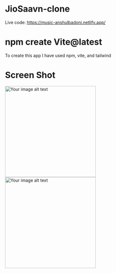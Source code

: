 # JioSaavn-clone

Live code: https://music-anshulbadoni.netlify.app/

# npm create Vite@latest
To create this app I have used npm, vite, and tailwind

# Screen Shot

<img src="https://github.com/AnshulBadoni/JioSaavn-clone/assets/91309365/02676fab-3979-431a-9460-2d6672124b3d" width="300" alt="Your image alt text">
<img src="https://github.com/AnshulBadoni/JioSaavn-clone/assets/91309365/54c763fb-687e-42ce-92a5-effc553d264c" width="300" alt="Your image alt text">

